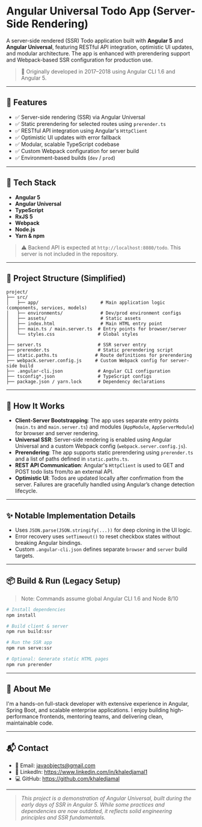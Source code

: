 # Angular Universal Todo App (Server-Side Rendering)

A server-side rendered (SSR) Todo application built with **Angular 5** and **Angular Universal**, featuring RESTful API integration, optimistic UI updates, and modular architecture. The app is enhanced with prerendering support and Webpack-based SSR configuration for production use.

> 📆 Originally developed in 2017–2018 using Angular CLI 1.6 and Angular 5.

---

## 🚀 Features

- ✅ Server-side rendering (SSR) via Angular Universal
- ✅ Static prerendering for selected routes using `prerender.ts`
- ✅ RESTful API integration using Angular's `HttpClient`
- ✅ Optimistic UI updates with error fallback
- ✅ Modular, scalable TypeScript codebase
- ✅ Custom Webpack configuration for server build
- ✅ Environment-based builds (`dev` / `prod`)

---

## 🧱 Tech Stack

- **Angular 5**
- **Angular Universal**
- **TypeScript**
- **RxJS 5**
- **Webpack**
- **Node.js**
- **Yarn & npm**

> ⚠️ Backend API is expected at `http://localhost:8080/todo`. This server is not included in the repository.

---

## 📂 Project Structure (Simplified)

```
project/
├── src/
│   ├── app/                       # Main application logic (components, services, models)
│   ├── environments/              # Dev/prod environment configs
│   ├── assets/                    # Static assets
│   ├── index.html                 # Main HTML entry point
│   ├── main.ts / main.server.ts  # Entry points for browser/server
│   └── styles.css                # Global styles
│
├── server.ts                     # SSR server entry
├── prerender.ts                  # Static prerendering script
├── static.paths.ts              # Route definitions for prerendering
├── webpack.server.config.js     # Custom Webpack config for server-side build
├── .angular-cli.json             # Angular CLI configuration
├── tsconfig*.json                # TypeScript configs
├── package.json / yarn.lock      # Dependency declarations
```

---

## 🔧 How It Works

- **Client-Server Bootstrapping**: The app uses separate entry points (`main.ts` and `main.server.ts`) and modules (`AppModule`, `AppServerModule`) for browser and server rendering.
- **Universal SSR**: Server-side rendering is enabled using Angular Universal and a custom Webpack config (`webpack.server.config.js`).
- **Prerendering**: The app supports static prerendering using `prerender.ts` and a list of paths defined in `static.paths.ts`.
- **REST API Communication**: Angular's `HttpClient` is used to GET and POST todo lists from/to an external API.
- **Optimistic UI**: Todos are updated locally after confirmation from the server. Failures are gracefully handled using Angular’s change detection lifecycle.

---

## ✨ Notable Implementation Details

- Uses `JSON.parse(JSON.stringify(...))` for deep cloning in the UI logic.
- Error recovery uses `setTimeout()` to reset checkbox states without breaking Angular bindings.
- Custom `.angular-cli.json` defines separate `browser` and `server` build targets.

---

## 📦 Build & Run (Legacy Setup)

> Note: Commands assume global Angular CLI 1.6 and Node 8/10

```bash
# Install dependencies
npm install

# Build client & server
npm run build:ssr

# Run the SSR app
npm run serve:ssr

# Optional: Generate static HTML pages
npm run prerender
```

---

## 👤 About Me

I'm a hands-on full-stack developer with extensive experience in Angular, Spring Boot, and scalable enterprise applications. I enjoy building high-performance frontends, mentoring teams, and delivering clean, maintainable code.

---

## 📬 Contact

- 📧 Email: javaobjects@gmail.com
- 💼 LinkedIn: https://www.linkedin.com/in/khaledjamal1
- 💻 GitHub: https://github.com/khaledjamal

---

> _This project is a demonstration of Angular Universal, built during the early days of SSR in Angular 5. While some practices and dependencies are now outdated, it reflects solid engineering principles and SSR fundamentals._
